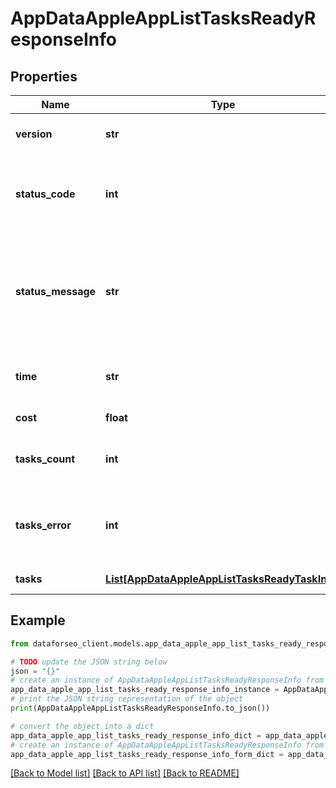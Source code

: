 # AppDataAppleAppListTasksReadyResponseInfo


## Properties

Name | Type | Description | Notes
------------ | ------------- | ------------- | -------------
**version** | **str** | the current version of the API | [optional] 
**status_code** | **int** | general status code you can find the full list of the response codes here | [optional] 
**status_message** | **str** | general informational message you can find the full list of general informational messages here | [optional] 
**time** | **str** | total execution time, seconds | [optional] 
**cost** | **float** | total tasks cost, USD | [optional] 
**tasks_count** | **int** | the number of tasks in the tasks array | [optional] 
**tasks_error** | **int** | the number of tasks in the tasks array returned with an error | [optional] 
**tasks** | [**List[AppDataAppleAppListTasksReadyTaskInfo]**](AppDataAppleAppListTasksReadyTaskInfo.md) | array of tasks | [optional] 

## Example

```python
from dataforseo_client.models.app_data_apple_app_list_tasks_ready_response_info import AppDataAppleAppListTasksReadyResponseInfo

# TODO update the JSON string below
json = "{}"
# create an instance of AppDataAppleAppListTasksReadyResponseInfo from a JSON string
app_data_apple_app_list_tasks_ready_response_info_instance = AppDataAppleAppListTasksReadyResponseInfo.from_json(json)
# print the JSON string representation of the object
print(AppDataAppleAppListTasksReadyResponseInfo.to_json())

# convert the object into a dict
app_data_apple_app_list_tasks_ready_response_info_dict = app_data_apple_app_list_tasks_ready_response_info_instance.to_dict()
# create an instance of AppDataAppleAppListTasksReadyResponseInfo from a dict
app_data_apple_app_list_tasks_ready_response_info_form_dict = app_data_apple_app_list_tasks_ready_response_info.from_dict(app_data_apple_app_list_tasks_ready_response_info_dict)
```
[[Back to Model list]](../README.md#documentation-for-models) [[Back to API list]](../README.md#documentation-for-api-endpoints) [[Back to README]](../README.md)


